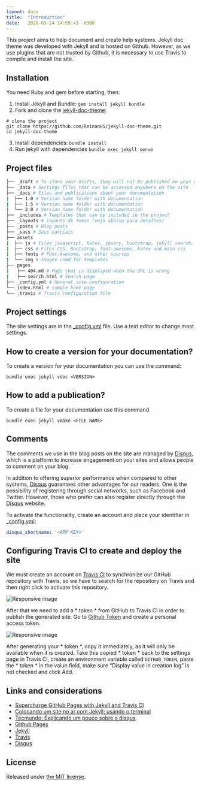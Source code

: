```yaml
---
layout: docs
title:  "Introduction"
date:   2020-03-24 14:55:43 -0300
---
```

This project aims to help document and create help systems. Jekyll doc theme was developed with Jekyll and is hosted on Github. However, as we use plugins that are not trusted by Github, it is necessary to use Travis to compile and install the site.

## Installation

You need Ruby and gem before starting, then:
1. Install Jekyll and Bundle: `gem install jekyll bundle`
1. Fork and clone the [jekyll-doc-theme](https://github.com/ReinanHS/jekyll-doc-theme): 
```bach
# clone the project
git clone https://github.com/ReinanHS/jekyll-doc-theme.git
cd jekyll-doc-theme
```
3. Install dependencies: `bundle install`
4. Run jekyll with dependencies `bundle exec jekyll serve`

## Project files

```bash
├── _draft # To store your drafts, they will not be published on your website
├── _data # Settings files that can be accessed anywhere on the site
├── _docs # Files and publications about your documentation
|  ├── 1.0 # Version name folder with documentation
|  ├── 1.5 # Version name folder with documentation
|  └── 2.0 # Version name folder with documentation
├── _includes # Templates that can be included in the project
├── _layouts # layouts de temas (veja abaixo para detalhes)
├── _posts # Blog posts
├── _sass # Sass parciais 
├── assets
|  ├── js # Files javascript, Katex, jquery, bootstrap, jekyll search, 
|  ├── css # Files CSS, Bootstrap, font-awesome, katex and main css
|  ├── fonts # Font-Awesome, and other sources
|  └── img # Images used for templates
├── pages
|   ├── 404.md # Page that is displayed when the URL is wrong
|   ├── search.html # Search page
├── _config.yml # General site configuration
└── index.html # sample home page
└── .travis # Travis configuration file
```
## Project settings
The site settings are in the [_config.yml](_config.yml) file. Use a text editor to change most settings.
## How to create a version for your documentation?
To create a version for your documentation you can use the command:
```bach
bundle exec jekyll vdoc <VERSION>
```
## How to add a publication?
To create a file for your documentation use this command
```bach
bundle exec jekyll vmake <FILE NAME>
```
## Comments
The comments we use in the blog posts on the site are managed by [Disqus](http://disqus.com/), which is a platform to increase engagement on your sites and allows people to comment on your blog.

In addition to offering superior performance when compared to other systems, [Disqus](http://disqus.com/) guarantees other advantages for our readers. One is the possibility of registering through social networks, such as Facebook and Twitter. However, those who prefer can also register directly through the [Disqus](http://disqus.com/) website.

To activate the functionality, create an account and place your identifier in [_config.yml](_config.yml):
```yml
disqus_shortname: '<APP KEY>'
```
## Configuring Travis CI to create and deploy the site
We must create an account on [Travis CI](https://travis-ci.com/) to synchronize our GitHub repository with Travis, so we have to search for the repository on Travis and then right click to activate this repository.

<img src="https://miro.medium.com/max/1675/1*BwypOVhSR_DcGHRjrZI7BA.png" class="img-fluid" alt="Responsive image">

After that we need to add a * token * from GitHub to Travis CI in order to publish the generated site. Go to [Github Token](https://github.com/settings/tokens) and create a personal access token.

<img src="https://miro.medium.com/max/2815/1*5fOAumDl3XCWD0h-Vhtfcw.png" class="img-fluid" alt="Responsive image">

After generating your * token *, copy it immediately, as it will only be available when it is created. Take this copied * token * back to the settings page in Travis CI, create an environment variable called `GITHUB_TOKEN`, paste the * token * in the value field, make sure “Display value in creation log” is not checked and click Add.

## Links and considerations

- [Supercharge GitHub Pages with Jekyll and Travis CI](https://medium.com/@mcred/supercharge-github-pages-with-jekyll-and-travis-ci-699bc0bde075)
- [Colocando um site no ar com Jekyll: usando o terminal](https://jtemporal.com/do-tema-ao-ar/)
- [Tecmundo: Explicando um pouco sobre o disqus](https://www.tecmundo.com.br/institucional/104360-novidade-comentarios-tecmundo-testando-o-disqus.htm)
- [Github Pages](https://pages.github.com/)
- [Jekyll](https://jekyllrb.com/)
- [Travis](https://travis-ci.com/)
- [Disqus](http://disqus.com/)

## License

Released under [the MIT license](LICENSE).

[Installation]: #installation
[Project files]: #project-files
[Project settings]: #project-settings
[How to create a version for your documentation?]: #how-to-create-a-version-for-your-documentation
[How to add a publication?]: #how-to-add-a-publication
[Comments]: #comments
[Configuring Travis CI to create and deploy the site]: #configuring-travis-ci-to-create-and-deploy-the-site
[Links and considerations]: #links-and-considerations
[License]: #license 